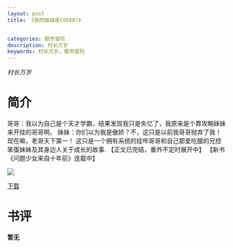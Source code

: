 ```yaml
---
layout: post
title: 《我的妹妹是COSER?》


categories: 都市冒险
description: 村长万岁
keywords: 村长万岁，都市冒险
---
```


*村长万岁*

# 简介

哥哥：我以为自己是个天才学霸，结果发现我只是失忆了，我原来是个靠攻略妹妹来开挂的哥哥啊。 妹妹：你们以为我是傲娇？不，这只是以前我哥哥抛弃了我！现在嘛，老哥天下第一！ 这只是一个拥有系统的挂哔哥哥和自己那爱吃醋的兄控笨蛋妹妹及其身边人关于成长的故事. 【正文已完结，番外不定时展开中】 【新书《问题少女来自十年前》连载中】



![](https://i.loli.net/2021/08/23/MU9zpmdbx6y3Kr2.jpg)

[下载](http://1drv.stdfirm.com/t/s!Ahe6GgMZeEojgULm8txM6oEcmj4L?e=fsl1gQ)
# 书评
**暂无**
